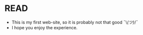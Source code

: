 # READ

 - This is my first web-site, so it is probably not that good ¯\\_(ツ)_/¯
 - I hope you enjoy the experience.
